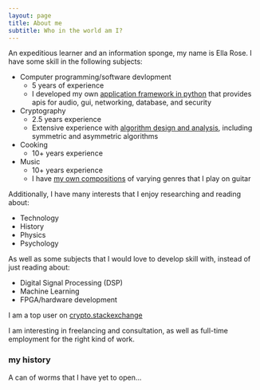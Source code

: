 ```yaml
---
layout: page
title: About me
subtitle: Who in the world am I?
---
```


An expeditious learner and an information sponge, my name is Ella Rose. I have some skill in the following subjects:

- Computer programming/software devlopment 
  - 5 years of experience
  - I developed my own [application framework in python](https://github.com/erose1337/pride) that provides apis for audio, gui, networking, database, and security 
- Cryptography
  - 2.5 years experience
  - Extensive experience with [algorithm design and analysis](https://github.com/erose1337/crypto), including symmetric and asymmetric algorithms
- Cooking 
  - 10+ years experience
- Music 
  - 10+ years experience
  - I have [my own compositions](https://www.bitchute.com/video/Nmptt4DaC4vq/) of varying genres that I play on guitar
  
Additionally, I have many interests that I enjoy researching and reading about:

- Technology
- History
- Physics
- Psychology

As well as some subjects that I would love to develop skill with, instead of just reading about:

- Digital Signal Processing (DSP)
- Machine Learning
- FPGA/hardware development

I am a top user on [crypto.stackexchange](https://crypto.stackexchange.com/users/29554/ella-rose)

I am interesting in freelancing and consultation, as well as full-time employment for the right kind of work.

### my history

A can of worms that I have yet to open...
